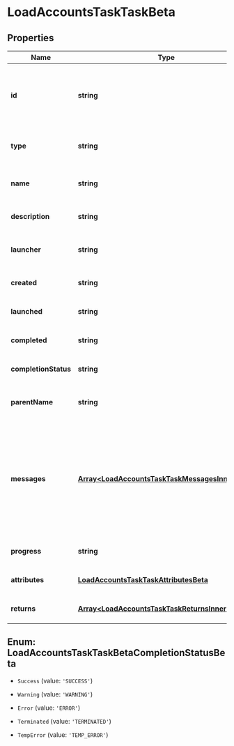 # LoadAccountsTaskTaskBeta

## Properties

Name | Type | Description | Notes
------------ | ------------- | ------------- | -------------
**id** | **string** | System-generated unique ID of the task this taskStatus represents | [optional] [default to undefined]
**type** | **string** | Type of task this task represents | [optional] [default to undefined]
**name** | **string** | The name of the aggregation process | [optional] [default to undefined]
**description** | **string** | The description of the task | [optional] [default to undefined]
**launcher** | **string** | The user who initiated the task | [optional] [default to undefined]
**created** | **string** | The Task creation date | [optional] [default to undefined]
**launched** | **string** | The task start date | [optional] [default to undefined]
**completed** | **string** | The task completion date | [optional] [default to undefined]
**completionStatus** | **string** | Task completion status. | [optional] [default to undefined]
**parentName** | **string** | Name of the parent task if exists. | [optional] [default to undefined]
**messages** | [**Array&lt;LoadAccountsTaskTaskMessagesInnerBeta&gt;**](LoadAccountsTaskTaskMessagesInnerBeta.md) | List of the messages dedicated to the report.  From task definition perspective here usually should be warnings or errors. | [optional] [default to undefined]
**progress** | **string** | Current task state. | [optional] [default to undefined]
**attributes** | [**LoadAccountsTaskTaskAttributesBeta**](LoadAccountsTaskTaskAttributesBeta.md) |  | [optional] [default to undefined]
**returns** | [**Array&lt;LoadAccountsTaskTaskReturnsInnerBeta&gt;**](LoadAccountsTaskTaskReturnsInnerBeta.md) | Return values from the task | [optional] [default to undefined]



## Enum: LoadAccountsTaskTaskBetaCompletionStatusBeta


* `Success` (value: `'SUCCESS'`)

* `Warning` (value: `'WARNING'`)

* `Error` (value: `'ERROR'`)

* `Terminated` (value: `'TERMINATED'`)

* `TempError` (value: `'TEMP_ERROR'`)



